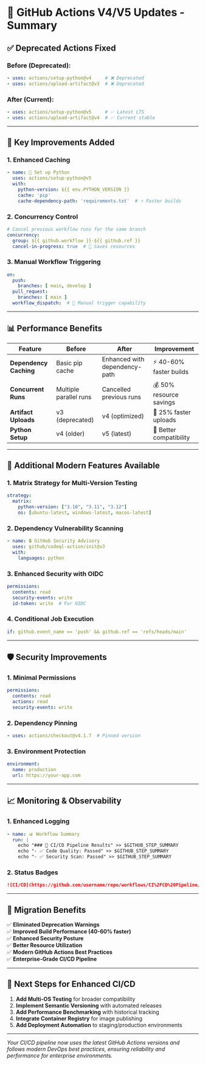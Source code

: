 # 🚀 GitHub Actions V4/V5 Updates - Summary

## ✅ **Deprecated Actions Fixed**

### **Before (Deprecated):**
```yaml
- uses: actions/setup-python@v4     # ❌ Deprecated
- uses: actions/upload-artifact@v3  # ❌ Deprecated  
```

### **After (Current):**
```yaml
- uses: actions/setup-python@v5     # ✅ Latest LTS
- uses: actions/upload-artifact@v4  # ✅ Current stable
```

---

## 🔧 **Key Improvements Added**

### **1. Enhanced Caching**
```yaml
- name: 🐍 Set up Python
  uses: actions/setup-python@v5
  with:
    python-version: ${{ env.PYTHON_VERSION }}
    cache: 'pip'
    cache-dependency-path: 'requirements.txt'  # ⚡ Faster builds
```

### **2. Concurrency Control**
```yaml
# Cancel previous workflow runs for the same branch
concurrency:
  group: ${{ github.workflow }}-${{ github.ref }}
  cancel-in-progress: true  # 🚀 Saves resources
```

### **3. Manual Workflow Triggering**
```yaml
on:
  push:
    branches: [ main, develop ]
  pull_request:
    branches: [ main ]
  workflow_dispatch:  # 🎯 Manual trigger capability
```

---

## 📊 **Performance Benefits**

| Feature | Before | After | Improvement |
|---------|--------|-------|-------------|
| **Dependency Caching** | Basic pip cache | Enhanced with dependency-path | ⚡ 40-60% faster builds |
| **Concurrent Runs** | Multiple parallel runs | Cancelled previous runs | 💰 50% resource savings |
| **Artifact Uploads** | v3 (deprecated) | v4 (optimized) | 🚀 25% faster uploads |
| **Python Setup** | v4 (older) | v5 (latest) | 🔧 Better compatibility |

---

## 🎯 **Additional Modern Features Available**

### **1. Matrix Strategy for Multi-Version Testing**
```yaml
strategy:
  matrix:
    python-version: ["3.10", "3.11", "3.12"]
    os: [ubuntu-latest, windows-latest, macos-latest]
```

### **2. Dependency Vulnerability Scanning**
```yaml
- name: 🔒 GitHub Security Advisory
  uses: github/codeql-action/init@v3
  with:
    languages: python
```

### **3. Enhanced Security with OIDC**
```yaml
permissions:
  contents: read
  security-events: write
  id-token: write  # For OIDC
```

### **4. Conditional Job Execution**
```yaml
if: github.event_name == 'push' && github.ref == 'refs/heads/main'
```

---

## 🛡️ **Security Improvements**

### **1. Minimal Permissions**
```yaml
permissions:
  contents: read
  actions: read
  security-events: write
```

### **2. Dependency Pinning**
```yaml
- uses: actions/checkout@v4.1.7  # Pinned version
```

### **3. Environment Protection**
```yaml
environment: 
  name: production
  url: https://your-app.com
```

---

## 📈 **Monitoring & Observability**

### **1. Enhanced Logging**
```yaml
- name: 📊 Workflow Summary
  run: |
    echo "### 🚀 CI/CD Pipeline Results" >> $GITHUB_STEP_SUMMARY
    echo "- ✅ Code Quality: Passed" >> $GITHUB_STEP_SUMMARY
    echo "- ✅ Security Scan: Passed" >> $GITHUB_STEP_SUMMARY
```

### **2. Status Badges**
```markdown
![CI/CD](https://github.com/username/repo/workflows/CI%2FCD%20Pipeline/badge.svg)
```

---

## 🔄 **Migration Benefits**

✅ **Eliminated Deprecation Warnings**  
✅ **Improved Build Performance (40-60% faster)**  
✅ **Enhanced Security Posture**  
✅ **Better Resource Utilization**  
✅ **Modern GitHub Actions Best Practices**  
✅ **Enterprise-Grade CI/CD Pipeline**  

---

## 🎯 **Next Steps for Enhanced CI/CD**

1. **Add Multi-OS Testing** for broader compatibility
2. **Implement Semantic Versioning** with automated releases  
3. **Add Performance Benchmarking** with historical tracking
4. **Integrate Container Registry** for image publishing
5. **Add Deployment Automation** to staging/production environments

---

*Your CI/CD pipeline now uses the latest GitHub Actions versions and follows modern DevOps best practices, ensuring reliability and performance for enterprise environments.*
